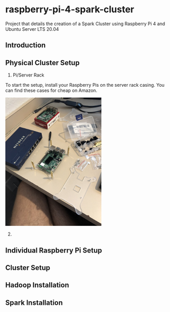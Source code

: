 # raspberry-pi-4-spark-cluster
Project that details the creation of a Spark Cluster using Raspberry Pi 4 and Ubuntu Server LTS 20.04

## Introduction

## Physical Cluster Setup
1. Pi/Server Rack

To start the setup, install your Raspberry Pis on the server rack casing. You can find these cases for cheap on Amazon.

<img src="./assets/images/physical_1.jpg" width=300px>

2. 

## Individual Raspberry Pi Setup

## Cluster Setup

## Hadoop Installation

## Spark Installation
